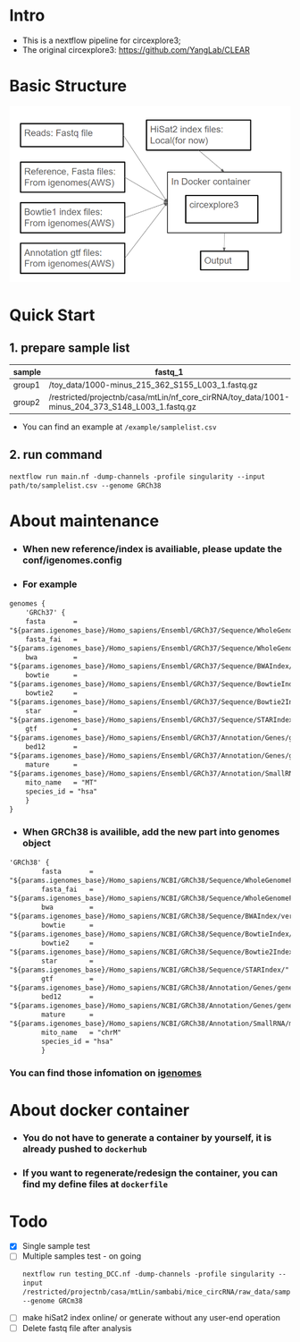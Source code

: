 # Intro
* This is a nextflow pipeline for circexplore3; 
* The original circexplore3: https://github.com/YangLab/CLEAR

# Basic Structure
![image](./pic/Structure.png)

# Quick Start
## 1. **prepare sample list**

| sample | fastq_1 | fastq_2 |
|--------|---------|---------|
| group1 | /toy_data/1000-minus_215_362_S155_L003_1.fastq.gz | /toy_data/1000-minus_215_362_S155_L003_2.fastq.gz |
| group2 | /restricted/projectnb/casa/mtLin/nf_core_cirRNA/toy_data/1001-minus_204_373_S148_L003_1.fastq.gz | /restricted/projectnb/casa/mtLin/nf_core_cirRNA/toy_data/1001-minus_204_373_S148_L003_2.fastq.gz |

- You can find an example at ```/example/samplelist.csv```

## 2. run command
```
nextflow run main.nf -dump-channels -profile singularity --input path/to/samplelist.csv --genome GRCh38
```

# About maintenance
- ### When new reference/index is availiable, please update the conf/igenomes.config
- ### For example
```
genomes {
    'GRCh37' {
    fasta       = "${params.igenomes_base}/Homo_sapiens/Ensembl/GRCh37/Sequence/WholeGenomeFasta/genome.fa"
    fasta_fai   = "${params.igenomes_base}/Homo_sapiens/Ensembl/GRCh37/Sequence/WholeGenomeFasta/genome.fa.fai"
    bwa         = "${params.igenomes_base}/Homo_sapiens/Ensembl/GRCh37/Sequence/BWAIndex/version0.6.0/"
    bowtie      = "${params.igenomes_base}/Homo_sapiens/Ensembl/GRCh37/Sequence/BowtieIndex/"
    bowtie2     = "${params.igenomes_base}/Homo_sapiens/Ensembl/GRCh37/Sequence/Bowtie2Index/"
    star        = "${params.igenomes_base}/Homo_sapiens/Ensembl/GRCh37/Sequence/STARIndex/"
    gtf         = "${params.igenomes_base}/Homo_sapiens/Ensembl/GRCh37/Annotation/Genes/genes.gtf"
    bed12       = "${params.igenomes_base}/Homo_sapiens/Ensembl/GRCh37/Annotation/Genes/genes.bed"
    mature      = "${params.igenomes_base}/Homo_sapiens/Ensembl/GRCh37/Annotation/SmallRNA/mature.fa"
    mito_name   = "MT"
    species_id = "hsa"
    }
}
```
* ### When GRCh38 is availible, add the new part into genomes object
```
'GRCh38' {
        fasta       = "${params.igenomes_base}/Homo_sapiens/NCBI/GRCh38/Sequence/WholeGenomeFasta/genome.fa"
        fasta_fai   = "${params.igenomes_base}/Homo_sapiens/NCBI/GRCh38/Sequence/WholeGenomeFasta/genome.fa.fai"
        bwa         = "${params.igenomes_base}/Homo_sapiens/NCBI/GRCh38/Sequence/BWAIndex/version0.6.0/"
        bowtie      = "${params.igenomes_base}/Homo_sapiens/NCBI/GRCh38/Sequence/BowtieIndex/"
        bowtie2     = "${params.igenomes_base}/Homo_sapiens/NCBI/GRCh38/Sequence/Bowtie2Index/"
        star        = "${params.igenomes_base}/Homo_sapiens/NCBI/GRCh38/Sequence/STARIndex/"
        gtf         = "${params.igenomes_base}/Homo_sapiens/NCBI/GRCh38/Annotation/Genes/genes.gtf"
        bed12       = "${params.igenomes_base}/Homo_sapiens/NCBI/GRCh38/Annotation/Genes/genes.bed"
        mature      = "${params.igenomes_base}/Homo_sapiens/NCBI/GRCh38/Annotation/SmallRNA/mature.fa"
        mito_name   = "chrM"
        species_id = "hsa"
        }
```
### You can find those infomation on [igenomes](https://github.com/ewels/AWS-iGenomes)

# About docker container
* ### You do not have to generate a container by yourself, it is already pushed to ```dockerhub```
* ### If you want to regenerate/redesign the container, you can find my define files at ```dockerfile```

# Todo
- [x] Single sample test
- [ ] Multiple samples test - on going
    ```
    nextflow run testing_DCC.nf -dump-channels -profile singularity --input /restricted/projectnb/casa/mtLin/sambabi/mice_circRNA/raw_data/sample_list.csv --genome GRCm38
    ```
- [ ] make hiSat2 index online/ or generate without any user-end operation
- [ ] Delete fastq file after analysis